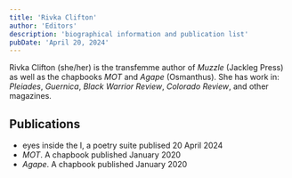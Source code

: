```yaml
---
title: 'Rivka Clifton'
author: 'Editors'
description: 'biographical information and publication list'
pubDate: 'April 20, 2024'
---
```

Rivka Clifton (she/her) is the transfemme author of <i>Muzzle</i> (Jackleg Press) as well as the chapbooks <i>MOT</i> and <i>Agape</i> (Osmanthus). She has work in: <i>Pleiades</i>, <i>Guernica</i>, <i>Black Warrior Review</i>, <i>Colorado Review</i>, and other magazines.  

<h2>Publications</h2>
<ul>
    <li>eyes inside the I, a poetry suite publised 20 April 2024</li>
    <li><i>MOT</i>. A chapbook published January 2020</li>
    <li><i>Agape</i>. A chapbook published January 2020</li>
</ul>
